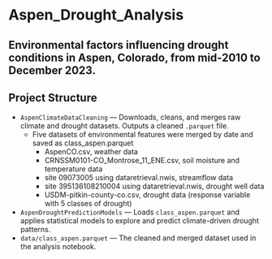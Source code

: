 # Aspen_Drought_Analysis
Environmental factors influencing drought conditions in Aspen, Colorado, from mid-2010 to December 2023.
---

## Project Structure

- `AspenClimateDataCleaning` — Downloads, cleans, and merges raw climate and drought datasets. Outputs a cleaned `.parquet` file.
  - Five datasets of environmental features were merged by date and saved as class_aspen.parquet
      - AspenCO.csv, weather data
      - CRNSSM0101-CO_Montrose_11_ENE.csv, soil moisture and temperature data 
      - site 09073005 using dataretrieval.nwis, streamflow data
      - site 395136108210004 using dataretrieval.nwis, drought well data
      - USDM-pitkin-county-co.csv, drought data (response variable with 5 classes of drought)
- `AspenDroughtPredictionModels` — Loads `class_aspen.parquet` and applies statistical models to explore and predict climate-driven drought patterns.
- `data/class_aspen.parquet` — The cleaned and merged dataset used in the analysis notebook.




